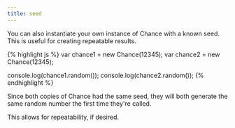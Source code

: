 ```yaml
---
title: seed
---
```


You can also instantiate your own instance of Chance with a known seed. This is
useful for creating repeatable results.

{% highlight js %}
var chance1 = new Chance(12345);
var chance2 = new Chance(12345);

console.log(chance1.random());
console.log(chance2.random());
{% endhighlight %}

Since both copies of Chance had the same seed, they will both generate the same
random number the first time they're called.

This allows for repeatability, if desired.
